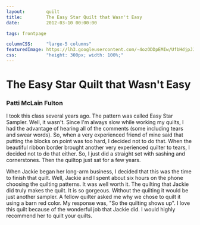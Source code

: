 ```yaml
---
layout:        quilt
title:         The Easy Star Quilt that Wasn't Easy
date:          2012-03-10 00:00:00

tags: frontpage

columnCSS:     "large-5 columns"
featuredImage: https://lh3.googleusercontent.com/-4ozODDpEMIw/UfbHdjpJJWI/AAAAAAAAARY/o0DYbXXVlbc/h300/photo.jpg
css:           "height: 300px; width: 100%;"
---
```


# The Easy Star Quilt that Wasn't Easy

### Patti McLain Fulton

I took this class several years ago.  The pattern was called Easy Star Sampler.  Well, it wasn't.  Since I'm always slow while working my quilts, I had the advantage of hearing all of the comments (some including tears and swear words).  So, when a very experienced friend of mine said that putting the blocks on point was too hard, I decided not to do that.  When the beautiful ribbon border brought another very experienced quilter to tears, I decided not to do that either.  So, I just did a straight set with sashing and cornerstones.  Then the quiltop just sat for a few years. 

When Jackie began her long-arm business, I decided that this was the time to finish that quilt.  Well, Jackie and I spent about six hours on the phone choosing the quilting patterns.  It was well worth it.  The quilting that Jackie did truly makes the quilt.  It is so gorgeous.  Without the quilting it would be just another sampler.  A fellow quilter asked me why we chose to quilt it using a barn red color.  My response was, "So the quilting shows up".  I love this quilt because of the wonderful job that Jackie did.  I would highly recommend her to quilt your quilts.
